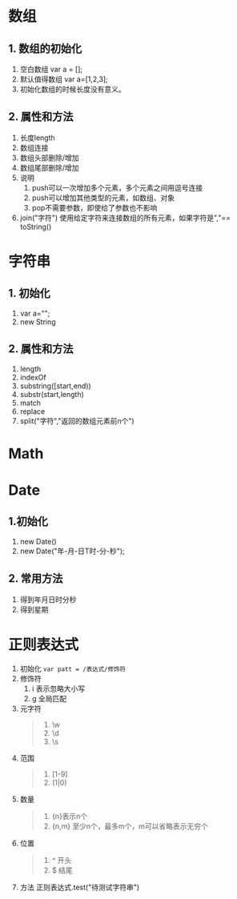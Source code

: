 # 数组
## 1. 数组的初始化
1. 空白数组 var a = [];
2. 默认值得数组 var a=[1,2,3];
3. 初始化数组的时候长度没有意义。
## 2. 属性和方法
1. 长度length
2. 数组连接
3. 数组头部删除/增加
4. 数组尾部删除/增加
5. 说明
	1. push可以一次增加多个元素，多个元素之间用逗号连接
	2. push可以增加其他类型的元素，如数组、对象
	3. pop不需要参数，即使给了参数也不影响
6. join("字符") 使用给定字符来连接数组的所有元素，如果字符是","== toString()
# 字符串
## 1. 初始化
1. var a="";
2. new String
## 2. 属性和方法
1. length
2. indexOf
3. substring([start,end))
4. substr(start,length)
5. match
6. replace
7. split("字符","返回的数组元素前n个")
# Math
# Date
## 1.初始化
1. new Date()
2. new Date("年-月-日T时-分-秒");
## 2. 常用方法
1. 得到年月日时分秒
2. 得到星期
# 正则表达式
1. 初始化
```var patt = /表达式/修饰符```
2. 修饰符
	1. i 表示忽略大小写
	2. g 全局匹配
3. 元字符
	> 1. \w
	> 2. \d
	> 3. \s
4. 范围
	> 1. [1-9]
	> 2. (1|0)
5. 数量
	> 1. {n}表示n个
	> 2. {n,m} 至少n个，最多m个，m可以省略表示无穷个
6. 位置
	> 1. ^ 开头
	> 2. $ 结尾
7. 方法
	正则表达式.test("待测试字符串")